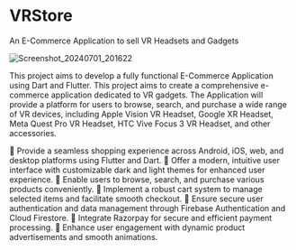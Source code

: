 # VRStore
An E-Commerce Application to sell VR Headsets and Gadgets

![Screenshot_20240701_201622](https://github.com/ChrisJoeT/VRStore/assets/94181368/6221023b-99b1-486e-b796-edc9760b79e7)


This project aims to develop a fully functional E-Commerce Application using Dart and Flutter. This project aims to create a comprehensive e-commerce application dedicated to VR gadgets. The Application will provide a platform for users to browse, search, and purchase a wide range of VR devices, including Apple Vision VR Headset, Google XR Headset, Meta Quest Pro VR Headset, HTC Vive Focus 3 VR Headset, and other accessories.


	Provide a seamless shopping experience across Android, iOS, web, and desktop platforms using Flutter and Dart.
	Offer a modern, intuitive user interface with customizable dark and light themes for enhanced user experience.
	Enable users to browse, search, and purchase various products conveniently.
	Implement a robust cart system to manage selected items and facilitate smooth checkout.
	Ensure secure user authentication and data management through Firebase Authentication and Cloud Firestore.
	Integrate Razorpay for secure and efficient payment processing.
	Enhance user engagement with dynamic product advertisements and smooth animations.

